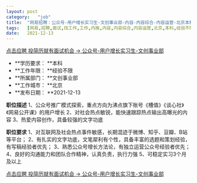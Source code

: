 ```yaml
---
layout:	post
category:	"job"
title:	"网易招聘：公众号-用户增长实习生-文创事业部-内容-内容综合-内容运营-北京本科经验不限"
tags:	[网易,招聘,面试,找工作,工作,内推,内容,内容综合,内容运营,北京,本科,经验不限]
date:	2021-12-13
---
```


[点击应聘 投简历就有面试机会 -> 公众号-用户增长实习生-文创事业部](http://mobile.bole.netease.com/bole/boleDetail?id=34878&employeeId=346f03c3cda5f04c&key=all)



- **学历要求： **本科
- **工作年限： **经验不限
- **所属部门： **文创事业部
- **工作城市： **北京
- **发布日期： **2021-12-13



**职位描述**
1、公众号推广模式探索，重点方向为沸点旗下账号《槽值》《谈心社》《网易公开课》的用户增长
2、对社会热点敏锐，能快速跟踪热点输出高曝光的内容
3、热爱内容创作，具备较强的文字功底



**职位要求**
1、对互联网及社会热点事件敏感，长期混迹于微博、知乎、豆瓣、B站等平台；
2、有扎实的文字功底，文笔犀利有个性，具备丰富的选题和策划经验，有写稿经验者优先；
3、熟悉公众号增长方法论，有独立运营公众号经验者优先；
4、良好的沟通能力和团队合作精神，认真负责，执行力强
5、可稳定实习3个月及以上



[点击应聘 投简历就有面试机会 -> 公众号-用户增长实习生-文创事业部](http://mobile.bole.netease.com/bole/boleDetail?id=34878&employeeId=346f03c3cda5f04c&key=all)